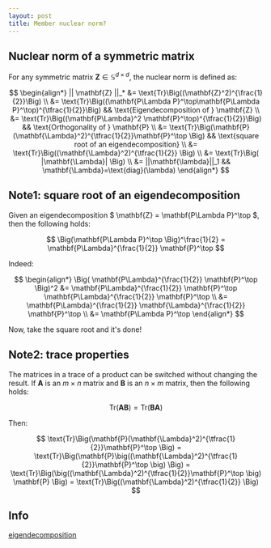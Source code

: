 ```yaml
---
layout: post
title: Member nuclear norm?
---
```


## Nuclear norm of a symmetric matrix

For any symmetric matrix $\mathbf{Z} \in \mathbb{S}^{d\times d}$, the nuclear norm is defined as:

$$
\begin{align*} 
|| \mathbf{Z} ||_* &= \text{Tr}\Big((\mathbf{Z}^2)^{\frac{1}{2}}\Big) \\
&= \text{Tr}\Big((\mathbf{P\Lambda P}^\top\mathbf{P\Lambda P}^\top)^{\tfrac{1}{2}}\Big) && \text{Eigendecomposition of } \mathbf{Z} \\
&= \text{Tr}\Big((\mathbf{P\Lambda}^2 \mathbf{P}^\top)^{\tfrac{1}{2}}\Big) && \text{Orthogonality of } \mathbf{P} \\
&= \text{Tr}\Big(\mathbf{P}(\mathbf{\Lambda}^2)^{\tfrac{1}{2}}\mathbf{P}^\top \Big) && \text{square root of an eigendecomposition} \\
&= \text{Tr}\Big((\mathbf{\Lambda}^2)^{\tfrac{1}{2}} \Big) \\
&= \text{Tr}\Big( |\mathbf{\Lambda}| \Big) \\
&= ||\mathbf{\lambda}||_1 && \mathbf{\Lambda}=\text{diag}(\lambda)
\end{align*}
$$

## Note1: square root of an eigendecomposition

Given an eigendecomposition $ \mathbf{Z} = \mathbf{P\Lambda P}^\top $, then the following holds:

$$ \Big(\mathbf{P\Lambda P}^\top \Big)^\frac{1}{2} = \mathbf{P\Lambda}^{\frac{1}{2}} \mathbf{P}^\top $$

Indeed:

$$
\begin{align*}
  \Big( \mathbf{P\Lambda}^{\frac{1}{2}} \mathbf{P}^\top \Big)^2 &= \mathbf{P\Lambda}^{\frac{1}{2}} \mathbf{P}^\top \mathbf{P\Lambda}^{\frac{1}{2}} \mathbf{P}^\top \\
    &= \mathbf{P\Lambda}^{\frac{1}{2}} \mathbf{\Lambda}^{\frac{1}{2}} \mathbf{P}^\top \\
    &= \mathbf{P\Lambda P}^\top
\end{align*}
$$

Now, take the square root and it's done!

## Note2: trace properties

The matrices in a trace of a product can be switched without changing the result. If $\mathbf{A}$ is an $m \times n$ matrix and $\mathbf{B}$ is an $n \times m$ matrix, then the following holds:

$$ \text{Tr}(\mathbf{AB}) = \text{Tr}(\mathbf{BA}) $$

Then:

$$ 
\text{Tr}\Big(\mathbf{P}(\mathbf{\Lambda}^2)^{\tfrac{1}{2}}\mathbf{P}^\top \Big) = \text{Tr}\Big(\mathbf{P}\big((\mathbf{\Lambda}^2)^{\tfrac{1}{2}}\mathbf{P}^\top \big) \Big) = \text{Tr}\Big(\big((\mathbf{\Lambda}^2)^{\tfrac{1}{2}}\mathbf{P}^\top \big) \mathbf{P} \Big) =
\text{Tr}\Big((\mathbf{\Lambda}^2)^{\tfrac{1}{2}} \Big)
$$ 

## Info
[eigendecomposition](http://www.onmyphd.com/?p=eigen.decomposition)
